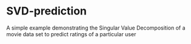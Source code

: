 # SVD-prediction
A simple example demonstrating the Singular Value Decomposition of a movie data set to predict ratings of a particular user
